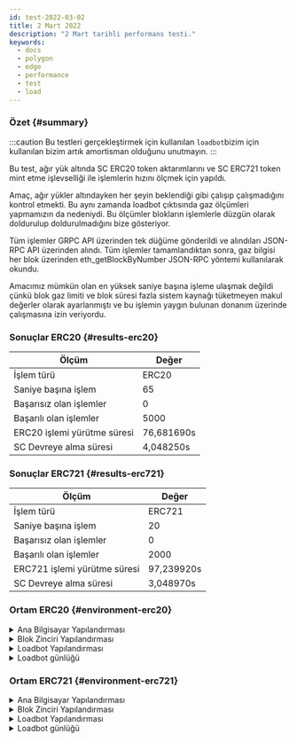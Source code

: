 ```yaml
---
id: test-2022-03-02
title: 2 Mart 2022
description: "2 Mart tarihli performans testi."
keywords:
  - docs
  - polygon
  - edge
  - performance
  - test
  - load
---
```


### Özet {#summary}

:::caution
Bu testleri gerçekleştirmek için kullanılan `loadbot`bizim için kullanılan bizim artık amortisman olduğunu unutmayın.
:::

Bu test, ağır yük altında SC ERC20 token aktarımlarını ve SC ERC721 token mint etme işlevselliği ile işlemlerin hızını ölçmek için yapıldı.

Amaç, ağır yükler altındayken her şeyin beklendiği gibi çalışıp çalışmadığını kontrol etmekti. Bu aynı zamanda loadbot çıktısında gaz ölçümleri yapmamızın da nedeniydi. Bu ölçümler blokların işlemlerle düzgün olarak doldurulup doldurulmadığını bize gösteriyor.

Tüm işlemler GRPC API üzerinden tek düğüme gönderildi ve alındıları JSON-RPC API üzerinden alındı. Tüm işlemler tamamlandıktan sonra, gaz bilgisi her blok üzerinden eth_getBlockByNumber JSON-RPC yöntemi kullanılarak okundu.

Amacımız mümkün olan en yüksek saniye başına işleme ulaşmak değildi
çünkü blok gaz limiti ve blok süresi fazla sistem kaynağı tüketmeyen makul değerler olarak ayarlanmıştı ve bu işlemin yaygın bulunan donanım üzerinde çalışmasına izin veriyordu.

### Sonuçlar ERC20 {#results-erc20}

| Ölçüm | Değer |
| ------ | ----- |
| İşlem türü | ERC20 |
| Saniye başına işlem | 65 |
| Başarısız olan işlemler | 0 |
| Başarılı olan işlemler | 5000 |
| ERC20 işlemi yürütme süresi | 76,681690s |
| SC Devreye alma süresi | 4,048250s |

### Sonuçlar ERC721 {#results-erc721}

| Ölçüm | Değer |
| ------ | ----- |
| İşlem türü | ERC721 |
| Saniye başına işlem | 20 |
| Başarısız olan işlemler | 0 |
| Başarılı olan işlemler | 2000 |
| ERC721 işlemi yürütme süresi | 97,239920s |
| SC Devreye alma süresi | 3,048970s |

### Ortam ERC20 {#environment-erc20}

<details>
  <summary>Ana Bilgisayar Yapılandırması</summary>
  <div>
    <div>
        <table>
            <tr>
                <td>Bulut sağlayıcısı</td>
                <td>AWS</td>
            </tr>
            <tr>
                <td>Oturum büyüklüğü</td>
                <td>t2.micro</td>
            </tr>
            <tr>
                <td>Ağ oluşturma</td>
                <td>özel alt ağ</td>
            </tr>
            <tr>
                <td>İşletim sistemi</td>
                <td>Linux Ubuntu 20.04 LTS - Focal Fossa</td>
            </tr>
            <tr>
                <td>Dosya tanımlayıcı limiti</td>
                <td>65535</td>
            </tr>
            <tr>
                <td>Maks kullanıcı işlemi sayısı</td>
                <td>65535</td>
            </tr>
        </table>
    </div>
    <br/>
  </div>
</details>

<details>
  <summary>Blok Zinciri Yapılandırması</summary>
  <div>
    <div>
        <table>
            <tr>
                <td>Polygon Edge sürümü</td>
                <td>Geliştirme dalında <a href="https://github.com/0xPolygon/polygon-edge/commit/8a033aa1afb191abdac04636d318f83f32511f3c">8a033aa1afb191abdac04636d318f83f32511f3c</a> taahhüdü</td>
            </tr>
            <tr>
                <td>Doğrulayıcı düğümler</td>
                <td>6</td>
            </tr>
            <tr>
                <td>Doğrulayıcı olmayan düğümler</td>
                <td>0</td>
            </tr>
            <tr>
                <td>Konsensüs</td>
                <td>IBFT PoA</td>
            </tr>
            <tr>
                <td>Blok süresi</td>
                <td>2s</td>
            </tr>
            <tr>
                <td>Blok gaz limiti</td>
                <td>5242880</td>
            </tr>
            <tr>
                <td>Ortalama blok kullanımı</td>
                <td>%95</td>
            </tr>
        </table>
    </div>
    <br/>
  </div>
</details>

<details>
  <summary>Loadbot Yapılandırması</summary>
  <div>
    <div>
        <table>
            <tr>
                <td>Toplam İşlem</td>
                <td>5000</td>
            </tr>
            <tr>
                <td>Saniye başına gönderilen işlem</td>
                <td>200</td>
            </tr>
            <tr>
                <td>İşlem türü</td>
                <td>ERC20'den ERC20'ye aktarımlar</td>
            </tr>
        </table>
    </div>
    <br/>
  </div>
</details>

<details>
    <summary>Loadbot günlüğü</summary>

    [COUNT DATA]
    Transactions submitted = 5000
    Transactions failed    = 0

    [APPROXIMATE TPS]
    Approximate number of transactions per second = 65

    [TURN AROUND DATA]
    Average transaction turn around = 25.034950s
    Fastest transaction turn around = 3.056460s
    Slowest transaction turn around = 47.366220s
    Total loadbot execution time    = 76.681690s

    [CONTRACT DEPLOYMENT DATA]
    Contract address     = 0x7224Dad537291bb6bA277d3e1cCD48cf87B208E7
    Total execution time = 4.048250s
    Blocks required      = 1

    Block #557781 = 1 txns (1055769 gasUsed / 5242880 gasLimit) utilization = 20%

    Average utilization across all blocks: 20%

    [BLOCK DATA]
    Blocks required = 29

    Block #557783 = 178 txns (5212100 gasUsed / 5242880 gasLimit) utilization = 99%
    Block #557785 = 178 txns (5197100 gasUsed / 5242880 gasLimit) utilization = 99%
    Block #557786 = 178 txns (5197100 gasUsed / 5242880 gasLimit) utilization = 99%
    Block #557787 = 178 txns (5197100 gasUsed / 5242880 gasLimit) utilization = 99%
    Block #557788 = 178 txns (5197100 gasUsed / 5242880 gasLimit) utilization = 99%
    Block #557789 = 178 txns (5197100 gasUsed / 5242880 gasLimit) utilization = 99%
    Block #557791 = 178 txns (5197100 gasUsed / 5242880 gasLimit) utilization = 99%
    Block #557792 = 178 txns (5197100 gasUsed / 5242880 gasLimit) utilization = 99%
    Block #557793 = 178 txns (5197100 gasUsed / 5242880 gasLimit) utilization = 99%
    Block #557794 = 178 txns (5197100 gasUsed / 5242880 gasLimit) utilization = 99%
    Block #557795 = 178 txns (5197100 gasUsed / 5242880 gasLimit) utilization = 99%
    Block #557797 = 178 txns (5197100 gasUsed / 5242880 gasLimit) utilization = 99%
    Block #557798 = 178 txns (5197100 gasUsed / 5242880 gasLimit) utilization = 99%
    Block #557799 = 178 txns (5197100 gasUsed / 5242880 gasLimit) utilization = 99%
    Block #557800 = 178 txns (5197100 gasUsed / 5242880 gasLimit) utilization = 99%
    Block #557801 = 178 txns (5197100 gasUsed / 5242880 gasLimit) utilization = 99%
    Block #557803 = 178 txns (5197100 gasUsed / 5242880 gasLimit) utilization = 99%
    Block #557804 = 178 txns (5197100 gasUsed / 5242880 gasLimit) utilization = 99%
    Block #557805 = 178 txns (5197100 gasUsed / 5242880 gasLimit) utilization = 99%
    Block #557806 = 178 txns (5197100 gasUsed / 5242880 gasLimit) utilization = 99%
    Block #557807 = 178 txns (5197100 gasUsed / 5242880 gasLimit) utilization = 99%
    Block #557809 = 178 txns (5197100 gasUsed / 5242880 gasLimit) utilization = 99%
    Block #557810 = 178 txns (5197100 gasUsed / 5242880 gasLimit) utilization = 99%
    Block #557811 = 178 txns (5197100 gasUsed / 5242880 gasLimit) utilization = 99%
    Block #557812 = 178 txns (5197100 gasUsed / 5242880 gasLimit) utilization = 99%
    Block #557813 = 178 txns (5197100 gasUsed / 5242880 gasLimit) utilization = 99%
    Block #557815 = 178 txns (5197100 gasUsed / 5242880 gasLimit) utilization = 99%
    Block #557816 = 178 txns (5197100 gasUsed / 5242880 gasLimit) utilization = 99%
    Block #557817 = 16 txns (474800 gasUsed / 5242880 gasLimit) utilization   = 9%

    Average utilization across all blocks: 95%

</details>

### Ortam ERC721 {#environment-erc721}

<details>
  <summary>Ana Bilgisayar Yapılandırması</summary>
  <div>
    <div>
        <table>
            <tr>
                <td>Bulut sağlayıcısı</td>
                <td>AWS</td>
            </tr>
            <tr>
                <td>Oturum büyüklüğü</td>
                <td>t2.micro</td>
            </tr>
            <tr>
                <td>Ağ oluşturma</td>
                <td>özel alt ağ</td>
            </tr>
            <tr>
                <td>İşletim sistemi</td>
                <td>Linux Ubuntu 20.04 LTS - Focal Fossa</td>
            </tr>
            <tr>
                <td>Dosya tanımlayıcı limiti</td>
                <td>65535</td>
            </tr>
            <tr>
                <td>Maks kullanıcı işlemi sayısı</td>
                <td>65535</td>
            </tr>
        </table>
    </div>
    <br/>
  </div>
</details>

<details>
  <summary>Blok Zinciri Yapılandırması</summary>
  <div>
    <div>
        <table>
            <tr>
                <td>Polygon Edge sürümü</td>
                <td>Geliştirme dalında <a href="https://github.com/0xPolygon/polygon-edge/commit/8a033aa1afb191abdac04636d318f83f32511f3c">8a033aa1afb191abdac04636d318f83f32511f3c</a> taahhüdü</td>
            </tr>
            <tr>
                <td>Doğrulayıcı düğümler</td>
                <td>6</td>
            </tr>
            <tr>
                <td>Doğrulayıcı olmayan düğümler</td>
                <td>0</td>
            </tr>
            <tr>
                <td>Konsensüs</td>
                <td>IBFT PoA</td>
            </tr>
            <tr>
                <td>Blok süresi</td>
                <td>2s</td>
            </tr>
            <tr>
                <td>Blok gaz limiti</td>
                <td>5242880</td>
            </tr>
            <tr>
                <td>Ortalama blok kullanımı</td>
                <td>%94</td>
            </tr>
        </table>
    </div>
    <br/>
  </div>
</details>

<details>
  <summary>Loadbot Yapılandırması</summary>
  <div>
    <div>
        <table>
            <tr>
                <td>Toplam İşlem</td>
                <td>2000</td>
            </tr>
            <tr>
                <td>Saniye başına gönderilen işlem</td>
                <td>200</td>
            </tr>
            <tr>
                <td>İşlem türü</td>
                <td>ERC721 token mint</td>
            </tr>
        </table>
    </div>
    <br/>
  </div>
</details>

<details>
    <summary>Loadbot günlüğü</summary>

    [COUNT DATA]
    Transactions submitted = 2000
    Transactions failed    = 0

    [APPROXIMATE TPS]
    Approximate number of transactions per second = 20

    [TURN AROUND DATA]
    Average transaction turn around = 43.034620s
    Fastest transaction turn around = 4.007210s
    Slowest transaction turn around = 84.184340s
    Total loadbot execution time    = 97.239920s

    [CONTRACT DEPLOYMENT DATA]
    Contract address     = 0x79D9167FcCC5087D28B2D0cDA27ffAA23A731F51
    Total execution time = 3.048970s
    Blocks required      = 1

    Block #558955 = 1 txns (2528760 gasUsed / 5242880 gasLimit) utilization = 48%

    Average utilization across all blocks: 48%

    [BLOCK DATA]
    Blocks required = 46

    Block #558957 = 44 txns (5104824 gasUsed / 5242880 gasLimit) utilization = 97%
    Block #558958 = 45 txns (5189970 gasUsed / 5242880 gasLimit) utilization = 98%
    Block #558959 = 45 txns (5189970 gasUsed / 5242880 gasLimit) utilization = 98%
    Block #558960 = 45 txns (5189970 gasUsed / 5242880 gasLimit) utilization = 98%
    Block #558961 = 45 txns (5189970 gasUsed / 5242880 gasLimit) utilization = 98%
    Block #558962 = 45 txns (5189970 gasUsed / 5242880 gasLimit) utilization = 98%
    Block #558963 = 45 txns (5189970 gasUsed / 5242880 gasLimit) utilization = 98%
    Block #558964 = 45 txns (5189970 gasUsed / 5242880 gasLimit) utilization = 98%
    Block #558965 = 45 txns (5189970 gasUsed / 5242880 gasLimit) utilization = 98%
    Block #558966 = 45 txns (5189970 gasUsed / 5242880 gasLimit) utilization = 98%
    Block #558967 = 45 txns (5189970 gasUsed / 5242880 gasLimit) utilization = 98%
    Block #558968 = 45 txns (5189970 gasUsed / 5242880 gasLimit) utilization = 98%
    Block #558969 = 45 txns (5189970 gasUsed / 5242880 gasLimit) utilization = 98%
    Block #558970 = 45 txns (5189970 gasUsed / 5242880 gasLimit) utilization = 98%
    Block #558971 = 45 txns (5189970 gasUsed / 5242880 gasLimit) utilization = 98%
    Block #558972 = 45 txns (5189970 gasUsed / 5242880 gasLimit) utilization = 98%
    Block #558973 = 45 txns (5189970 gasUsed / 5242880 gasLimit) utilization = 98%
    Block #558974 = 45 txns (5189970 gasUsed / 5242880 gasLimit) utilization = 98%
    Block #558975 = 45 txns (5189970 gasUsed / 5242880 gasLimit) utilization = 98%
    Block #558976 = 45 txns (5189970 gasUsed / 5242880 gasLimit) utilization = 98%
    Block #558977 = 45 txns (5189970 gasUsed / 5242880 gasLimit) utilization = 98%
    Block #558978 = 45 txns (5189970 gasUsed / 5242880 gasLimit) utilization = 98%
    Block #558979 = 45 txns (5189970 gasUsed / 5242880 gasLimit) utilization = 98%
    Block #558980 = 45 txns (5189970 gasUsed / 5242880 gasLimit) utilization = 98%
    Block #558981 = 45 txns (5189970 gasUsed / 5242880 gasLimit) utilization = 98%
    Block #558982 = 45 txns (5189970 gasUsed / 5242880 gasLimit) utilization = 98%
    Block #558983 = 13 txns (1505298 gasUsed / 5242880 gasLimit) utilization = 28%
    Block #558984 = 45 txns (5189970 gasUsed / 5242880 gasLimit) utilization = 98%
    Block #558985 = 45 txns (5189970 gasUsed / 5242880 gasLimit) utilization = 98%
    Block #558986 = 45 txns (5189970 gasUsed / 5242880 gasLimit) utilization = 98%
    Block #558987 = 45 txns (5189970 gasUsed / 5242880 gasLimit) utilization = 98%
    Block #558988 = 45 txns (5189970 gasUsed / 5242880 gasLimit) utilization = 98%
    Block #558989 = 45 txns (5189970 gasUsed / 5242880 gasLimit) utilization = 98%
    Block #558990 = 45 txns (5189970 gasUsed / 5242880 gasLimit) utilization = 98%
    Block #558991 = 45 txns (5189970 gasUsed / 5242880 gasLimit) utilization = 98%
    Block #558992 = 45 txns (5189970 gasUsed / 5242880 gasLimit) utilization = 98%
    Block #558993 = 45 txns (5189970 gasUsed / 5242880 gasLimit) utilization = 98%
    Block #558994 = 45 txns (5189970 gasUsed / 5242880 gasLimit) utilization = 98%
    Block #558995 = 45 txns (5189970 gasUsed / 5242880 gasLimit) utilization = 98%
    Block #558996 = 45 txns (5189970 gasUsed / 5242880 gasLimit) utilization = 98%
    Block #558997 = 45 txns (5189970 gasUsed / 5242880 gasLimit) utilization = 98%
    Block #558998 = 45 txns (5189970 gasUsed / 5242880 gasLimit) utilization = 98%
    Block #558999 = 45 txns (5189970 gasUsed / 5242880 gasLimit) utilization = 98%
    Block #559000 = 45 txns (5189970 gasUsed / 5242880 gasLimit) utilization = 98%
    Block #559001 = 45 txns (5189970 gasUsed / 5242880 gasLimit) utilization = 98%
    Block #559002 = 8 txns (929568 gasUsed / 5242880 gasLimit) utilization   = 17%

    Average utilization across all blocks: 94%

</details>


